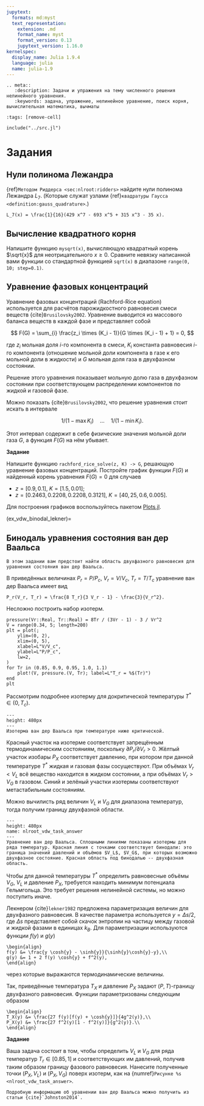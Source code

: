 ```yaml
---
jupytext:
  formats: md:myst
  text_representation:
    extension: .md
    format_name: myst
    format_version: 0.13
    jupytext_version: 1.16.0
kernelspec:
  display_name: Julia 1.9.4
  language: julia
  name: julia-1.9
---
```


```{eval-rst}
.. meta::
   :description: Задачи и упражения на тему численного решения нелинейного уравнения.
   :keywords: задача, упражение, нелинейное уравнение, поиск корня, вычислительная математика, вычматы
```

```{code-cell}
:tags: [remove-cell]

include("../src.jl")
```

# Задания

## Нули полинома Лежандра

{ref}`Методом Риддерса <sec:nlroot:ridders>` найдите нули полинома Лежандра $L_7$.
(Которые служат узлами {ref}`квадратуры Гаусса <definition:gauss_quadrature>`.)

```{math}
L_7(x) = \frac{1}{16}(429 x^7 - 693 x^5 + 315 x^3 - 35 x).
```

## Вычисление квадратного корня

Напишите функцию `mysqrt(x)`, вычисляющую квадратный корень $\sqrt{x}$ для неотрицательного $x \ge 0$.
Сравните невязку написанной вами функции со стандартной функцией `sqrt(x)` в диапазоне `range(0, 10; step=0.1)`.

## Уравнение фазовых концентраций

Уравнение фазовых концентраций (Rachford-Rice equation) используется для расчётов парожидкостного равновесия смеси веществ {cite}`Brusilovsky2002`. Уравнение выводится из массового баланса веществ в каждой фазе и представляет собой

$$
F(G) = \sum_{i} \frac{z_i \times (K_i - 1)}{G \times (K_i - 1) + 1} = 0,
$$

где $z_i$ мольная доля $i$-го компонента в смеси, $K_i$ константа равновесия $i$-го компонента (отношение мольной доли компонента в газе к его мольной доли в жидкости) и $G$ мольная доля газа в двухфазном состоянии.

Решение этого уравнения показывает мольную долю газа в двухфазном состоянии при соответствующем распределении компонентов по жидкой и газовой фазе.

Можно показать {cite}`Brusilovsky2002`, что решение уравнения стоит искать в интервале

$$
1 / (1 - \max K_i) \quad \ldots \quad 1 / (1 - \min K_i).
$$

Этот интервал содержит в себе физические значения 
мольной доли газа $G$, а функция $F(G)$ на нём убывает.

**Задание**

Напишите функцию `rachford_rice_solve(z, K) -> G`, решающую уравнение фазовых концентраций.
Постройте график функции $F(G)$ и найденный корень уравнения $F(G) = 0$ для случаев

- $z = [0.9, 0.1]$, $K = [1.5, 0.01]$;
- $z = [0.2463, 0.2208, 0.2208, 0.3121]$, $K = [40, 25, 0.6, 0.005]$.

Для построения графиков воспользуйтесь пакетом [Plots.jl](https://docs.juliaplots.org/stable/).


(ex_vdw_binodal_lekner)=
## Бинодаль уравнения состояния ван дер Ваальса

```{note}
В этом задании вам предстоит найти область двухфазного равновесия для уравнения состояния ван дер Ваальса.
```

В приведённых величинах $P_r = P / P_c$, $V_r = V / V_c$, $T_r = T / T_c$ уравнение ван дер Ваальса имеет вид

```{math}
P_r(V_r, T_r) = \frac{8 T_r}{3 V_r - 1} - \frac{3}{V_r^2}.
```

Несложно построить набор изотерм.

```{code-cell}
pressure(Vr::Real, Tr::Real) = 8Tr / (3Vr - 1) - 3 / Vr^2
V = range(0.34, 5; length=200)
plt = plot(;
    ylim=(0, 2),
    xlim=(0, 5),
    xlabel=L"V/V_c",
    ylabel=L"P/P_c",
    lw=2,
)
for Tr in (0.85, 0.9, 0.95, 1.0, 1.1)
    plot!(V, pressure.(V, Tr); label=L"T_r = %$(Tr)")
end
plt
```

Рассмотрим подробнее изотерму для докритической температуры $T^* \in (0, T_c)$.

```{figure} vdw_isotherm.png
---
height: 480px
---
Изотерма ван дер Ваальса при температуре ниже критической.
```

Красный участок на изотерме соответствует запрещённым термодинамическим состояниям, поскольку $\partial P_r / \partial V_r > 0$. Жёлтый участок изобары $P_X$ соответствует давлению, при котором при данной температуре $T^*$ жидкая и газовая фазы сосуществуют. При объёмах $V_r < V_L$ всё вещество находится в жидком состоянии, а при объёмах $V_r > V_G$ в газовом. Синий и зелёный участки изотермы соответствуют метастабильным состояниям.

Можно вычилисть ряд величин $V_L$ и $V_G$ для диапазона температур, тогда получим границу двухфазной области.


```{figure} vdw_task_answer.svg
---
height: 480px
name: nlroot_vdw_task_answer
---
Уравнение ван дер Ваальса. Сплошными линиями показаны изотермы для ряда температур. Красная линия с точками соответствует бинодали: это граница значений давлений и объёмов $V_L$, $V_G$, при которых возможно двухфазное состояние. Красная область под бинодалью -- двухфазная область.
```

Чтобы для данной температуры $T^*$ определить равновесные объёмы $V_G$, $V_L$ и давление $P_X$, требуется находить минимум потенциала Гельмгольца. Это требует решения нелинейной системы, но можно поступить иначе.

Лекнером {cite}`lekner1982` предложена параметризация величин для двухфазного равновесия. В качестве параметра используется $y = \Delta s / 2$, где $\Delta s$ представляет собой скачок энтропии на частицу между газовой и жидкой фазами в единицах $k_B$. Для параметризации используются функции $f(y)$ и $g(y)$

```{math}
\begin{align}
f(y) &= \frac{y \cosh{y} - \sinh{y}}{\sinh{y}\cosh{y}-y},\\
g(y) &= 1 + 2 f(y) \cosh{y} + f^2(y),
\end{align}
```

через которые выражаются термодинамические величины.

Так, приведённые температура $T_X$ и давление $P_X$ задают $(P, T)$-границу двухфазного равновесия. Функции параметризованы следующим образом

```{math}
\begin{align}
T_X(y) &= \frac{27 f(y)[f(y) + \cosh{y}]}{4g^2(y)},\\
P_X(y) &= \frac{27 f^2(y)[1 - f^2(y)]}{g^2(y)}.\\
\end{align}
```

**Задание**

Ваша задача состоит в том, чтобы определить $V_L$ и $V_G$ для ряда температур $T_r \in [0.85, 1]$ и соответствующих им давлений, получив таким образом границу фазового равновесия. Нанесите полученные точки $(P_X, V_L)$ и $(P_X, V_G)$ поверх изотерм, как на {numref}`Рисунке %s <nlroot_vdw_task_answer>`.

```{tip}
Подробную информацию об уравнении ван дер Ваальса можно получить из статьи {cite}`Johnston2014`.
```

